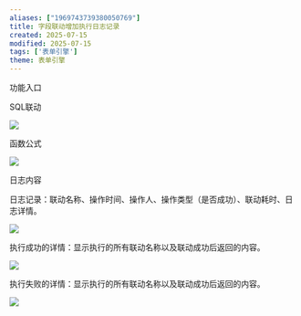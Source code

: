 ```yaml
---
aliases: ["1969743739380050769"]
title: 字段联动增加执行日志记录
created: 2025-07-15
modified: 2025-07-15
tags: ['表单引擎']
theme: 表单引擎
---
```


功能入口

SQL联动

![](https://myhelpdoc.oss-cn-heyuan.aliyuncs.com/mdimages/ad246cb671fd4a1d635ffe1bbe57101c.jpg)

函数公式

![](https://myhelpdoc.oss-cn-heyuan.aliyuncs.com/mdimages/a22c683ec2b467ac77edfec5efb7262f.jpg)

日志内容

日志记录：联动名称、操作时间、操作人、操作类型（是否成功）、联动耗时、日志详情。

![](https://myhelpdoc.oss-cn-heyuan.aliyuncs.com/mdimages/71e456922b1651b451f18337b40df3d6.jpg)

执行成功的详情：显示执行的所有联动名称以及联动成功后返回的内容。

![](https://myhelpdoc.oss-cn-heyuan.aliyuncs.com/mdimages/b9641c109086033fd561efb5e2449a28.jpg)

执行失败的详情：显示执行的所有联动名称以及联动成功后返回的内容。

![](https://myhelpdoc.oss-cn-heyuan.aliyuncs.com/mdimages/f041f5305e0e2f4844657e3e26d228df.jpg)


